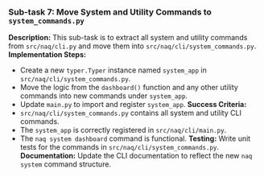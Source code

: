 ### Sub-task 7: Move System and Utility Commands to `system_commands.py`
**Description:** This sub-task is to extract all system and utility commands from `src/naq/cli.py` and move them into `src/naq/cli/system_commands.py`.
**Implementation Steps:**
- Create a new `typer.Typer` instance named `system_app` in `src/naq/cli/system_commands.py`.
- Move the logic from the `dashboard()` function and any other utility commands into new commands under `system_app`.
- Update `main.py` to import and register `system_app`.
**Success Criteria:**
- `src/naq/cli/system_commands.py` contains all system and utility CLI commands.
- The `system_app` is correctly registered in `src/naq/cli/main.py`.
- The `naq system dashboard` command is functional.
**Testing:** Write unit tests for the commands in `src/naq/cli/system_commands.py`.
**Documentation:** Update the CLI documentation to reflect the new `naq system` command structure.